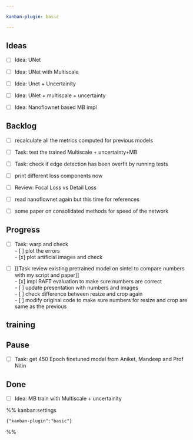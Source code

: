 ```yaml
---

kanban-plugin: basic

---
```


## Ideas

- [ ] Idea: UNet
- [ ] Idea: UNet with Multiscale
- [ ] Idea: Unet + Uncertainity
- [ ] Idea: UNet + multiscale + uncertainty
- [ ] Idea: Nanoflownet based MB impl


## Backlog

- [ ] recalculate all the metrics computed for previous models
- [ ] Task: test the trained Multiscale + uncertainty+MB
- [ ] Task: check if edge detection has been overfit by running tests
- [ ] print different loss components now
- [ ] Review: Focal Loss vs Detail Loss
- [ ] read nanoflownet again but this time for references
- [ ] some paper on consolidated methods for speed of the network


## Progress

- [ ] Task: warp and check<br>- [ ] plot the errors<br>- [x] plot artificial images and check
- [ ] [[Task  review existing pretrained model on sintel to compare numbers with my script and paper]]<br>- [x] impl RAFT evaluation to make sure numbers are correct<br>- [ ] update presentation with numbers and images<br>- [ ] check difference between resize and crop again<br>- [ ] modify original code to make sure numbers for resize and crop are same as the previous


## training



## Pause

- [ ] Task: get 450 Epoch finetuned model from Aniket, Mandeep and Prof Nitin


## Done

- [ ] Idea: MB train with Multiscale + uncertainity




%% kanban:settings
```
{"kanban-plugin":"basic"}
```
%%
